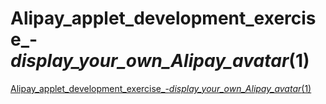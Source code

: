 # Alipay_applet_development_exercise_-_display_your_own_Alipay_avatar_(1)
[Alipay_applet_development_exercise_-_display_your_own_Alipay_avatar_(1)](https://aiwithcloud.com/2022/09/14/alipay_applet_development_exercise___display_your_own_alipay_avatar_1/)
